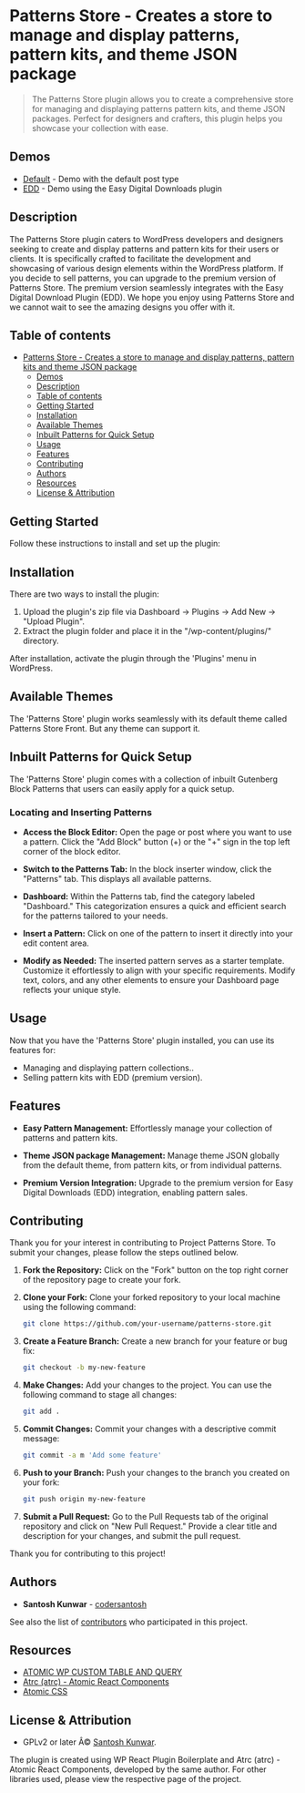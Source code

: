 # Patterns Store - Creates a store to manage and display patterns, pattern kits, and theme JSON package

> The Patterns Store plugin allows you to create a comprehensive store for managing and displaying patterns pattern kits, and theme JSON packages. Perfect for designers and crafters, this plugin helps you showcase your collection with ease.

## Demos

- [Default](https://demo.patternswp.com/patterns-store/) - Demo with the default post type
- [EDD](https://demo.patternswp.com/patterns-store-edd/) - Demo using the Easy Digital Downloads plugin

## Description

The Patterns Store plugin caters to WordPress developers and designers seeking to create and display patterns and pattern kits for their users or clients. It is specifically crafted to facilitate the development and showcasing of various design elements within the WordPress platform. If you decide to sell patterns, you can upgrade to the premium version of Patterns Store. The premium version seamlessly integrates with the Easy Digital Download Plugin (EDD). We hope you enjoy using Patterns Store and we cannot wait to see the amazing designs you offer with it.

## Table of contents

- [Patterns Store - Creates a store to manage and display patterns, pattern kits and theme JSON package](#patterns-store---creates-a-store-to-manage-and-display-patterns-pattern-kits-and-theme-json-package)
  - [Demos](#demos)
  - [Description](#description)
  - [Table of contents](#table-of-contents)
  - [Getting Started](#getting-started)
  - [Installation](#installation)
  - [Available Themes](#available-themes)
  - [Inbuilt Patterns for Quick Setup](#inbuilt-patterns-for-quick-setup)
  - [Usage](#usage)
  - [Features](#features)
  - [Contributing](#contributing)
  - [Authors](#authors)
  - [Resources](#resources)
  - [License & Attribution](#license--attribution)

## Getting Started

Follow these instructions to install and set up the plugin:

## Installation

There are two ways to install the plugin:

1. Upload the plugin's zip file via Dashboard -> Plugins -> Add New -> "Upload Plugin".
2. Extract the plugin folder and place it in the "/wp-content/plugins/" directory.

After installation, activate the plugin through the 'Plugins' menu in WordPress.

## Available Themes

The 'Patterns Store' plugin works seamlessly with its default theme called Patterns Store Front. But any theme can support it.

## Inbuilt Patterns for Quick Setup

The 'Patterns Store' plugin comes with a collection of inbuilt Gutenberg Block Patterns that users can easily apply for a quick setup.

### Locating and Inserting Patterns

- **Access the Block Editor:** Open the page or post where you want to use a pattern. Click the "Add Block" button (+) or the "+" sign in the top left corner of the block editor.

- **Switch to the Patterns Tab:** In the block inserter window, click the "Patterns" tab. This displays all available patterns.

- **Dashboard:** Within the Patterns tab, find the category labeled "Dashboard." This categorization ensures a quick and efficient search for the patterns tailored to your needs.

- **Insert a Pattern:** Click on one of the pattern to insert it directly into your edit content area.

- **Modify as Needed:** The inserted pattern serves as a starter template. Customize it effortlessly to align with your specific requirements. Modify text, colors, and any other elements to ensure your Dashboard page reflects your unique style.

## Usage

Now that you have the 'Patterns Store' plugin installed, you can use its features for:

- Managing and displaying pattern collections..
- Selling pattern kits with EDD (premium version).

## Features

- **Easy Pattern Management:** Effortlessly manage your collection of patterns and pattern kits.

- **Theme JSON package Management:** Manage theme JSON globally from the default theme, from pattern kits, or from individual patterns.

- **Premium Version Integration:** Upgrade to the premium version for Easy Digital Downloads (EDD) integration, enabling pattern sales.

## Contributing

Thank you for your interest in contributing to Project Patterns Store. To submit your changes, please follow the steps outlined below.

1.  **Fork the Repository:** Click on the "Fork" button on the top right corner of the repository page to create your fork.

2.  **Clone your Fork:** Clone your forked repository to your local machine using the following command:

    ```sh
    git clone https://github.com/your-username/patterns-store.git
    ```

3.  **Create a Feature Branch:** Create a new branch for your feature or bug fix:

    ```sh
    git checkout -b my-new-feature
    ```

4.  **Make Changes:** Add your changes to the project. You can use the following command to stage all changes:

    ```sh
    git add .
    ```

5.  **Commit Changes:** Commit your changes with a descriptive commit message:

    ```sh
    git commit -a m 'Add some feature'
    ```

6.  **Push to your Branch:** Push your changes to the branch you created on your fork:

    ```sh
    git push origin my-new-feature
    ```

7.  **Submit a Pull Request:** Go to the Pull Requests tab of the original repository and click on "New Pull Request." Provide a clear title and description for your changes, and submit the pull request.

Thank you for contributing to this project!

## Authors

- **Santosh Kunwar** - [codersantosh](https://twitter.com/codersantosh)

See also the list of [contributors](https://patternswp.com//patterns-store/graphs/contributors) who participated in this project.

## Resources

- [ATOMIC WP CUSTOM TABLE AND QUERY](https://patternswp.com//atomic-wp-custom-table-and-query)
- [Atrc (atrc) - Atomic React Components](https://www.npmjs.com/package/atrc)
- [Atomic CSS](https://patternswp.com//atomic-css)

## License & Attribution

- GPLv2 or later Â© [Santosh Kunwar](https://twitter.com/codersantosh).

The plugin is created using WP React Plugin Boilerplate and Atrc (atrc) - Atomic React Components, developed by the same author. For other libraries used, please view the respective page of the project.
